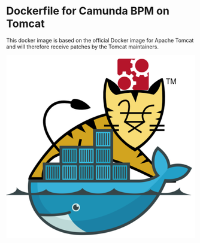 # Dockerfile for Camunda BPM on Tomcat

This docker image is based on the official Docker image for Apache Tomcat and will therefore receive patches by the Tomcat maintainers.

![Docker Tomcat Camunda BPM](docker-tomcat-camunda-bpm.png)